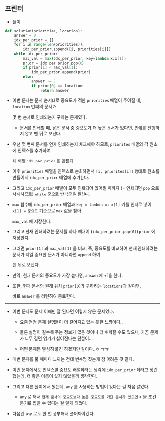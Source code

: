 ## 프린터   

- 풀이   

```python   
def solution(priorities, location):
    answer = 0
    idx_per_prior = []
    for i in range(len(priorities)):
        idx_per_prior.append([i, priorities[i]])
    while idx_per_prior:
        max_val = max(idx_per_prior, key=lambda x:x[1])
        prior = idx_per_prior.pop(0)
        if prior[1] < max_val[1]:
            idx_per_prior.append(prior)
        else:
            answer += 1
            if prior[0] == location:
                return answer
```    

- 이번 문제는 문서 순서대로 중요도가 적힌 `priorities` 배열이 주어질 때, `location` 번째의 문서가   
  
  몇 번 순서로 인쇄되는지 구하는 문제였다.   
  
  - 문서를 인쇄할 때, 남은 문서 중 중요도가 더 높은 문서가 있다면, 인쇄를 진행하지 않고 맨 뒤로 보낸다.   

- 우선 몇 번째 문서를 언제 인쇄하는지 체크해야 하므로, `priorites` 배열의 각 원소에 인덱스를 추가하여   
  
  새 배열 `idx_per_prior` 을 만든다.  
  
- 이후 `priorities` 배열을 인덱스로 순회하면서 `[i, priorites[i]]` 형태로 원소를 만들어서 `idx_per_prior` 배열에 추가한다.    

- 그리고 `idx_per_prior` 배열이 모두 인쇄되어 없어질 때까지 (= 인쇄되면 `pop` 으로 삭제하므로) `while` 문으로 반복문을 돌린다.   

- `max` 함수에 `idx_per_prior` 배열과 `key = lambda x: x[1]` 키를 인자로 넣어 `x[1] = 중요도` 기준으로 `max` 값을 찾아   
  
  `max_val` 에 저장한다.  
  
- 그리고 현재 인쇄하려는 문서를 하나 빼내어 (`idx_per_prior.pop(0)`) `prior` 에 저장한다.   

- 그러면 `prior[1]` 과 `max_val[1]` 을 비교, 즉, 중요도를 비교하여 현재 인쇄하려는 문서가 제일 중요한 문서가 아니라면 `append` 하여   
  
  맨 뒤로 보낸다.   
  
- 만약, 현재 문서의 중요도가 가장 높다면, `answer`에 +1을 한다. 

- 또한, 현재 문서의 원래 위치 `prior[0]`가 구하려는 `locations`과 같다면,    
  
  바로 `answer` 를 리턴하여 종료한다.   
  
<hr>   

- 이번 문제도 문제 이해만 잘 된다면 어렵지 않은 문제였다.  

  - 요즘 점점 문제 설명들이 더 길어지고 있는 듯한 느낌이다..    

  - 물론 설명이 길수록 주는 정보가 많은 것이니 더 쉬워질 수도 있으나, 가끔 문제가 너무 길면 읽기가 싫어진다는 단점이...

  - 어떤 문제든 열심히 풀긴 하겠지만 말이다..ㅎ ㅠㅠ

- 매번 문제를 풀 때마다 느끼는 건데 변수명 짓는게 참 어려운 것 같다.   

- 이번 문제에서도 인덱스별 중요도 배열이라는 생각에 `idx_per_prior` 이라고 짓긴 했는데, 더 좋은 이름이 있지 않았을까 생각한다.   

- 그리고 다른 풀이에서 봤는데, `any` 를 사용하는 방법이 있다는 걸 처음 알았다.    

  - `any` 로 해서 `현재 문서의 중요도보다 높은 중요도를 가진 문서가 있으면` < 을 조건 분기로 잡을 수 있다는 걸 알게 되었다.    

- 다음엔 `any` 로도 한 번 공부해서 풀어봐야겠다.   


